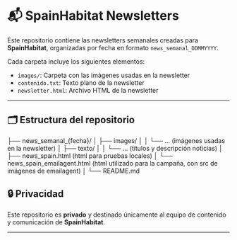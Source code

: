 # 📬 SpainHabitat Newsletters

Este repositorio contiene las newsletters semanales creadas para **SpainHabitat**, organizadas por fecha en formato `news_semanal_DDMMYYYY`.

Cada carpeta incluye los siguientes elementos:
- `images/`: Carpeta con las imágenes usadas en la newsletter
- `contenido.txt`: Texto plano de la newsletter
- `newsletter.html`: Archivo HTML de la newsletter

---

## 🗂️ Estructura del repositorio

├── news_semanal_{fecha}/
│ ├── images/
│ │ └── ... (imágenes usadas en la newsletter)
│ ├── texto/ 
│ │ └── ... (títulos y descripción noticias)
│ ├── news_spain.html (html para pruebas locales)
│ └── news_spain_emailagent.html (html utilizado para la campaña, con src de imágenes de emailagent)
│
└── README.md

## 🔒 Privacidad

Este repositorio es **privado** y destinado únicamente al equipo de contenido y comunicación de **SpainHabitat**.

---
